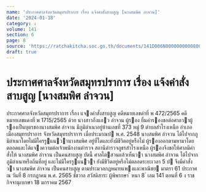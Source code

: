 ```yaml
---
name: 'ประกาศศาลจังหวัดสมุทรปราการ เรื่อง แจ้งคำสั่งสาบสูญ [นางสมพิศ ลำจวน]'
date: '2024-01-18'
category: ง
volume: 141
section: 6
page: 8
source: 'https://ratchakitcha.soc.go.th/documents/141D006N0000000000800.pdf'
draft: true
---
```


# ประกาศศาลจังหวัดสมุทรปราการ เรื่อง แจ้งคำสั่งสาบสูญ [นางสมพิศ ลำจวน]

ประกาศศาลจังหวัดสมุทรปราการ เรื่อง แจงคําสั่งสาบสูญ คดีหมายเลขดําที่ พ 472/2565 คดีหมายเลขแดงที่ พ 1715/2565 ด้วย นางสาวกิ่งแกว ลําจวน ผู้รอง ยื่นคํารองขอต่อศาลวาผู้รองเป็นบุตรของนางสมพิศ ลําจวน มีภูมิลําเนาอยู่บ้านเลขที่ 373 หมู่ 9 ตําบลสําโรงเหนือ อําเภอเมืองสมุทรปราการ จังหวัดสมุทรปราการ เมื่อประมาณป พ.ศ. 2548 นางสมพิศ ลําจวน ได้ไปจากภูมิลําเนาโดยไม่มีใครรูแนวานางสมพิศ อยู่ที่ใดและยังมีชีวิตอยู่หรือไม่ ผู้รองออกตามหามาโดยตลอดและได้แจงความต่อเจ้าพนักงานตํารวจ สถานีตํารวจภูธรสําโรงเหนือ ผู้รองจึงขอให้ศาลมีคําสั่งให้ นางสมพิศ ลําจวน เป็นคนสาบสูญ บัดนี้ ศาลไตสวนแล้วเห็นวา นางสมพิศ ลําจวน ได้ไปจากภูมิลําเนาหรือถิ่นที่อยู่ และไม่มีใครรูแนวา ยังมีชีวิตอยู่หรือไม่ตลอดระยะเวลา 5 ป จึงมีคําสั่งวา นางสมพิศ ลําจวน เป็นคนสาบสูญ ตามประมวลกฎหมายแพงและพาณิชย มาตรา 61 ประกาศ ณ วันที่ 8 กรกฎาคม พ.ศ. 2565 ชัชวาล สวัสดิสาระ ผู้พิพากษา ้ หนา 8 ่ เลม 141 ตอนที่ 6 ง ราชกิจจานุเบกษา 18 มกราคม 2567
